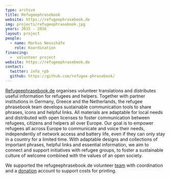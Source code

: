 ```yaml
---
type: archive
title: Refugeephrasebook
website: https://refugeephrasebook.de
img: projects/refugeephrasebook.jpg
years: 2015 - 2016
layout: project
people:
  - name: Markus Neuschäfe
    role: Koordination
financing:
  -  volunteer project
website: https://refugeephrasebook.de
contact:
  twitter: info_rpb
  github: https://github.com/refugee-phrasebook/
---
```


[Refugeephrasebook.de](http://refugeephrasebook.de) organises volunteer translations and distributes useful information for refugees and helpers. Together with partner institutions in Germany, Greece and the Netherlands, the refugee phrasebook team develops sustainable communication tools to share phrases, icons and helpful links. All materials are adaptable for local needs and distributed with open licenses to foster communication between refugees, citizens and helpers all over Europe. Our goal is to empower refugees all across Europe to communicate and voice their needs, independently of network access and battery life, even if they can only stay in a country for a limited time. With adaptable designs and collections of important phrases, helpful links and essential information, we aim to connect and support initiatives with refugee groups, to foster a sustainable culture of welcome combined with the values of an open society. 

We supported the refugeephrasebook.de volunteer [team](http://www.refugeephrasebook.de/impressum/) with coordination and a [donation](http://www.refugeephrasebook.de/donations/) account to support costs for printing.

